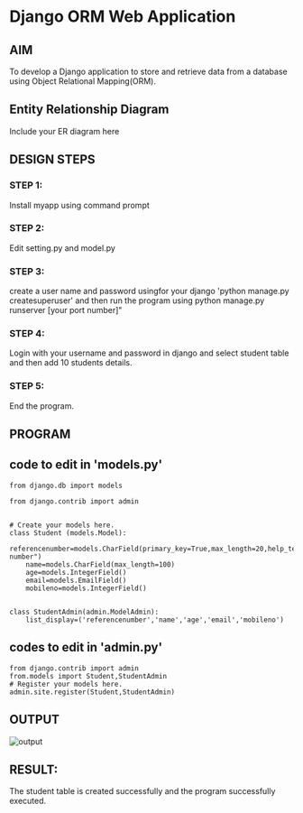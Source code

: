 # Django ORM Web Application

## AIM
To develop a Django application to store and retrieve data from a database using Object Relational Mapping(ORM).

## Entity Relationship Diagram

Include your ER diagram here

## DESIGN STEPS

### STEP 1:
Install myapp using command prompt

### STEP 2:
Edit setting.py and model.py

### STEP 3:

create a user name and password usingfor your django 'python manage.py createsuperuser' and then run the program using python manage.py runserver [your port number]"
### STEP 4:
Login with your username and password in django and select student table and then add 10 students details.
### STEP 5:
End the program. 

## PROGRAM

## code to edit in 'models.py'
```
from django.db import models

from django.contrib import admin


# Create your models here.
class Student (models.Model):
    referencenumber=models.CharField(primary_key=True,max_length=20,help_text="reference number")
    name=models.CharField(max_length=100)
    age=models.IntegerField()
    email=models.EmailField()
    mobileno=models.IntegerField()


class StudentAdmin(admin.ModelAdmin):
    list_display=('referencenumber','name','age','email','mobileno')
```
## codes to edit in 'admin.py'
```
from django.contrib import admin
from.models import Student,StudentAdmin
# Register your models here.
admin.site.register(Student,StudentAdmin)
```

## OUTPUT

![output](/home/sec/ormapp_jamgo/ex01/django-orm-app/adminoutput.png)


## RESULT:
The student table is created successfully and the program successfully executed.
